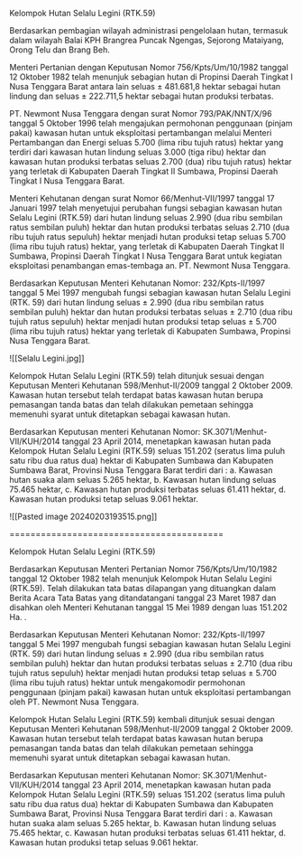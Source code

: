 Kelompok Hutan Selalu Legini (RTK.59)

Berdasarkan pembagian wilayah administrasi pengelolaan hutan, termasuk dalam wilayah Balai KPH Brangrea Puncak Ngengas, Sejorong Mataiyang, Orong Telu dan Brang Beh.

Menteri Pertanian dengan Keputusan Nomor 756/Kpts/Um/10/1982 tanggal 12 Oktober 1982 telah menunjuk sebagian hutan di Propinsi Daerah Tingkat I Nusa Tenggara Barat antara lain seluas ± 481.681,8 hektar sebagai hutan lindung dan seluas ± 222.711,5 hektar sebagai hutan produksi terbatas.

PT. Newmont Nusa Tenggara dengan surat Nomor 793/PAK/NNT/X/96 tanggal 5 Oktober 1996 telah mengajukan permohonan penggunaan (pinjam pakai) kawasan hutan untuk eksploitasi pertambangan melalui Menteri Pertambangan dan Energi seluas 5.700 (lima ribu tujuh ratus) hektar yang terdiri dari kawasan hutan lindung seluas 3.000 (tiga ribu) hektar dan kawasan hutan produksi terbatas seluas 2.700 (dua) ribu tujuh ratus) hektar yang terletak di Kabupaten Daerah Tingkat II Sumbawa, Propinsi Daerah Tingkat I Nusa Tenggara Barat.

Menteri Kehutanan dengan surat Nomor 66/Menhut-VII/1997 tanggal 17 Januari 1997 telah menyetujui perubahan fungsi sebagian kawasan hutan Selalu Legini (RTK.59) dari hutan lindung seluas 2.990 (dua ribu sembilan ratus sembilan puluh) hektar dan hutan produksi terbatas seluas 2.710 (dua ribu tujuh ratus sepuluh) hektar menjadi hutan produksi tetap seluas 5.700 (lima ribu tujuh ratus) hektar, yang terletak di Kabupaten Daerah Tingkat II Sumbawa, Propinsi Daerah Tingkat I Nusa Tenggara Barat untuk kegiatan eksploitasi penambangan emas-tembaga an. PT. Newmont Nusa Tenggara.

Berdasarkan Keputusan Menteri Kehutanan Nomor: 232/Kpts-II/1997 tanggal 5 Mei 1997 mengubah fungsi sebagian kawasan hutan Selalu Legini (RTK. 59) dari hutan lindung seluas ± 2.990 (dua ribu sembilan ratus sembilan puluh) hektar dan hutan produksi terbatas seluas ± 2.710 (dua ribu tujuh ratus sepuluh) hektar menjadi hutan produksi tetap seluas ± 5.700 (lima ribu tujuh ratus) hektar yang terletak di Kabupaten Sumbawa, Propinsi Nusa Tenggara Barat.

![[Selalu Legini.jpg]]

Kelompok Hutan Selalu Legini (RTK.59) telah ditunjuk sesuai dengan Keputusan Menteri Kehutanan 598/Menhut-II/2009 tanggal 2 Oktober 2009. Kawasan hutan tersebut telah terdapat batas kawasan hutan berupa pemasangan tanda batas dan telah dilakukan pemetaan sehingga memenuhi syarat untuk ditetapkan sebagai kawasan hutan.

Berdasarkan Keputusan menteri Kehutanan Nomor: SK.3071/Menhut-VII/KUH/2014 tanggal 23 April 2014, menetapkan kawasan hutan pada Kelompok Hutan Selalu Legini (RTK.59) seluas 151.202 (seratus lima puluh satu ribu dua ratus dua) hektar di Kabupaten Sumbawa dan Kabupaten Sumbawa Barat, Provinsi Nusa Tenggara Barat terdiri dari :
a. Kawasan hutan suaka alam seluas 5.265 hektar,
b. Kawasan hutan lindung seluas 75.465 hektar,
c. Kawasan hutan produksi terbatas seluas 61.411 hektar,
d. Kawasan hutan produksi tetap seluas 9.061 hektar.

![[Pasted image 20240203193515.png]]



=========================================


Kelompok Hutan Selalu Legini (RTK.59)

Berdasarkan Keputusan Menteri Pertanian Nomor 756/Kpts/Um/10/1982 tanggal 12 Oktober 1982 telah menunjuk Kelompok Hutan Selalu Legini (RTK.59). Telah dilakukan tata batas dilapangan yang dituangkan dalam Berita Acara Tata Batas yang ditandatangani tanggal 23 Maret 1987 dan disahkan oleh Menteri Kehutanan tanggal 15 Mei 1989 dengan luas 151.202 Ha. .

Berdasarkan Keputusan Menteri Kehutanan Nomor: 232/Kpts-II/1997 tanggal 5 Mei 1997 mengubah fungsi sebagian kawasan hutan Selalu Legini (RTK. 59) dari hutan lindung seluas ± 2.990 (dua ribu sembilan ratus sembilan puluh) hektar dan hutan produksi terbatas seluas ± 2.710 (dua ribu tujuh ratus sepuluh) hektar menjadi hutan produksi tetap seluas ± 5.700 (lima ribu tujuh ratus) hektar untuk mengakomodir permohonan penggunaan (pinjam pakai) kawasan hutan untuk eksploitasi pertambangan oleh PT. Newmont Nusa Tenggara.

Kelompok Hutan Selalu Legini (RTK.59) kembali ditunjuk sesuai dengan Keputusan Menteri Kehutanan 598/Menhut-II/2009 tanggal 2 Oktober 2009. Kawasan hutan tersebut telah terdapat batas kawasan hutan berupa pemasangan tanda batas dan telah dilakukan pemetaan sehingga memenuhi syarat untuk ditetapkan sebagai kawasan hutan.

Berdasarkan Keputusan menteri Kehutanan Nomor: SK.3071/Menhut-VII/KUH/2014 tanggal 23 April 2014, menetapkan kawasan hutan pada Kelompok Hutan Selalu Legini (RTK.59) seluas 151.202 (seratus lima puluh satu ribu dua ratus dua) hektar di Kabupaten Sumbawa dan Kabupaten Sumbawa Barat, Provinsi Nusa Tenggara Barat terdiri dari :
a. Kawasan hutan suaka alam seluas 5.265 hektar,
b. Kawasan hutan lindung seluas 75.465 hektar,
c. Kawasan hutan produksi terbatas seluas 61.411 hektar,
d. Kawasan hutan produksi tetap seluas 9.061 hektar.